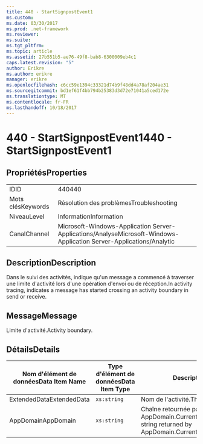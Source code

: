 ```yaml
---
title: 440 - StartSignpostEvent1
ms.custom: 
ms.date: 03/30/2017
ms.prod: .net-framework
ms.reviewer: 
ms.suite: 
ms.tgt_pltfrm: 
ms.topic: article
ms.assetid: 27b551b5-ae76-49f8-bab8-6300009eb4c1
caps.latest.revision: "5"
author: Erikre
ms.author: erikre
manager: erikre
ms.openlocfilehash: c6cc59e1394c33321d74b9f48dd4a78af204ae31
ms.sourcegitcommit: bd1ef61f4bb794b25383d3d72e71041a5ced172e
ms.translationtype: MT
ms.contentlocale: fr-FR
ms.lasthandoff: 10/18/2017
---
```

# <a name="440---startsignpostevent1"></a><span data-ttu-id="6d5df-102">440 - StartSignpostEvent1</span><span class="sxs-lookup"><span data-stu-id="6d5df-102">440 - StartSignpostEvent1</span></span>
## <a name="properties"></a><span data-ttu-id="6d5df-103">Propriétés</span><span class="sxs-lookup"><span data-stu-id="6d5df-103">Properties</span></span>  
  
|||  
|-|-|  
|<span data-ttu-id="6d5df-104">ID</span><span class="sxs-lookup"><span data-stu-id="6d5df-104">ID</span></span>|<span data-ttu-id="6d5df-105">440</span><span class="sxs-lookup"><span data-stu-id="6d5df-105">440</span></span>|  
|<span data-ttu-id="6d5df-106">Mots clés</span><span class="sxs-lookup"><span data-stu-id="6d5df-106">Keywords</span></span>|<span data-ttu-id="6d5df-107">Résolution des problèmes</span><span class="sxs-lookup"><span data-stu-id="6d5df-107">Troubleshooting</span></span>|  
|<span data-ttu-id="6d5df-108">Niveau</span><span class="sxs-lookup"><span data-stu-id="6d5df-108">Level</span></span>|<span data-ttu-id="6d5df-109">Information</span><span class="sxs-lookup"><span data-stu-id="6d5df-109">Information</span></span>|  
|<span data-ttu-id="6d5df-110">Canal</span><span class="sxs-lookup"><span data-stu-id="6d5df-110">Channel</span></span>|<span data-ttu-id="6d5df-111">Microsoft-Windows-Application Server-Applications/Analyse</span><span class="sxs-lookup"><span data-stu-id="6d5df-111">Microsoft-Windows-Application Server-Applications/Analytic</span></span>|  
  
## <a name="description"></a><span data-ttu-id="6d5df-112">Description</span><span class="sxs-lookup"><span data-stu-id="6d5df-112">Description</span></span>  
 <span data-ttu-id="6d5df-113">Dans le suivi des activités, indique qu'un message a commencé à traverser une limite d'activité lors d'une opération d'envoi ou de réception.</span><span class="sxs-lookup"><span data-stu-id="6d5df-113">In activity tracing, indicates a message has started crossing an activity boundary in send or receive.</span></span>  
  
## <a name="message"></a><span data-ttu-id="6d5df-114">Message</span><span class="sxs-lookup"><span data-stu-id="6d5df-114">Message</span></span>  
 <span data-ttu-id="6d5df-115">Limite d'activité.</span><span class="sxs-lookup"><span data-stu-id="6d5df-115">Activity boundary.</span></span>  
  
## <a name="details"></a><span data-ttu-id="6d5df-116">Détails</span><span class="sxs-lookup"><span data-stu-id="6d5df-116">Details</span></span>  
  
|<span data-ttu-id="6d5df-117">Nom d'élément de données</span><span class="sxs-lookup"><span data-stu-id="6d5df-117">Data Item Name</span></span>|<span data-ttu-id="6d5df-118">Type d'élément de données</span><span class="sxs-lookup"><span data-stu-id="6d5df-118">Data Item Type</span></span>|<span data-ttu-id="6d5df-119">Description</span><span class="sxs-lookup"><span data-stu-id="6d5df-119">Description</span></span>|  
|--------------------|--------------------|-----------------|  
|<span data-ttu-id="6d5df-120">ExtendedData</span><span class="sxs-lookup"><span data-stu-id="6d5df-120">ExtendedData</span></span>|`xs:string`|<span data-ttu-id="6d5df-121">Nom de l'activité.</span><span class="sxs-lookup"><span data-stu-id="6d5df-121">The name of the activity.</span></span>|  
|<span data-ttu-id="6d5df-122">AppDomain</span><span class="sxs-lookup"><span data-stu-id="6d5df-122">AppDomain</span></span>|`xs:string`|<span data-ttu-id="6d5df-123">Chaîne retournée par AppDomain.CurrentDomain.FriendlyName.</span><span class="sxs-lookup"><span data-stu-id="6d5df-123">The string returned by AppDomain.CurrentDomain.FriendlyName.</span></span>|
